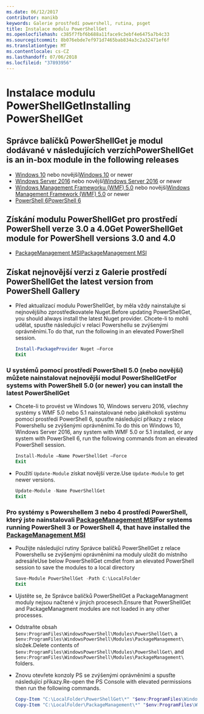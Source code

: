 ```yaml
---
ms.date: 06/12/2017
contributor: manikb
keywords: Galerie prostředí powershell, rutina, psget
title: Instalace modulu PowerShellGet
ms.openlocfilehash: c385f7fbf6b688a11face9c3ebf4e6475a7b4c33
ms.sourcegitcommit: 8b076ebde7ef971d7465bab834a3c2a32471ef6f
ms.translationtype: MT
ms.contentlocale: cs-CZ
ms.lasthandoff: 07/06/2018
ms.locfileid: "37893956"
---
```

# <a name="installing-powershellget"></a><span data-ttu-id="c2403-103">Instalace modulu PowerShellGet</span><span class="sxs-lookup"><span data-stu-id="c2403-103">Installing PowerShellGet</span></span>

## <a name="powershellget-is-an-in-box-module-in-the-following-releases"></a><span data-ttu-id="c2403-104">Správce balíčků PowerShellGet je modul dodávané v následujících verzích</span><span class="sxs-lookup"><span data-stu-id="c2403-104">PowerShellGet is an in-box module in the following releases</span></span>

- <span data-ttu-id="c2403-105">[Windows 10](https://www.microsoft.com/en-us/windows) nebo novější</span><span class="sxs-lookup"><span data-stu-id="c2403-105">[Windows 10](https://www.microsoft.com/en-us/windows) or newer</span></span>
- <span data-ttu-id="c2403-106">[Windows Server 2016](/windows-server/windows-server) nebo novější</span><span class="sxs-lookup"><span data-stu-id="c2403-106">[Windows Server 2016](/windows-server/windows-server) or newer</span></span>
- <span data-ttu-id="c2403-107">[Windows Management Frameworku (WMF) 5.0](https://www.microsoft.com/en-us/download/details.aspx?id=50395) nebo novější</span><span class="sxs-lookup"><span data-stu-id="c2403-107">[Windows Management Framework (WMF) 5.0](https://www.microsoft.com/en-us/download/details.aspx?id=50395) or newer</span></span>
- [<span data-ttu-id="c2403-108">PowerShell 6</span><span class="sxs-lookup"><span data-stu-id="c2403-108">PowerShell 6</span></span>](https://github.com/PowerShell/PowerShell/releases)

## <a name="get-powershellget-module-for-powershell-versions-30-and-40"></a><span data-ttu-id="c2403-109">Získání modulu PowerShellGet pro prostředí PowerShell verze 3.0 a 4.0</span><span class="sxs-lookup"><span data-stu-id="c2403-109">Get PowerShellGet module for PowerShell versions 3.0 and 4.0</span></span>

- [<span data-ttu-id="c2403-110">PackageManagement MSI</span><span class="sxs-lookup"><span data-stu-id="c2403-110">PackageManagement MSI</span></span>](https://www.microsoft.com/en-us/download/details.aspx?id=51451)

## <a name="get-the-latest-version-from-powershell-gallery"></a><span data-ttu-id="c2403-111">Získat nejnovější verzi z Galerie prostředí PowerShell</span><span class="sxs-lookup"><span data-stu-id="c2403-111">Get the latest version from PowerShell Gallery</span></span>

- <span data-ttu-id="c2403-112">Před aktualizací modulu PowerShellGet, by měla vždy nainstalujte si nejnovějšího zprostředkovatele Nuget.</span><span class="sxs-lookup"><span data-stu-id="c2403-112">Before updating PowerShellGet, you should always install the latest Nuget provider.</span></span> <span data-ttu-id="c2403-113">Chcete-li to mohli udělat, spusťte následující v relaci Powershellu se zvýšenými oprávněními.</span><span class="sxs-lookup"><span data-stu-id="c2403-113">To do that, run the following in an elevated PowerShell session.</span></span>

  ```powershell
  Install-PackageProvider Nuget –Force
  Exit
  ```

### <a name="for-systems-with-powershell-50-or-newer-you-can-install-the-latest-powershellget"></a><span data-ttu-id="c2403-114">U systémů pomocí prostředí PowerShell 5.0 (nebo novější) můžete nainstalovat nejnovější modul PowerShellGet</span><span class="sxs-lookup"><span data-stu-id="c2403-114">For systems with PowerShell 5.0 (or newer) you can install the latest PowerShellGet</span></span>

- <span data-ttu-id="c2403-115">Chcete-li to provést ve Windows 10, Windows serveru 2016, všechny systémy s WMF 5.0 nebo 5.1 nainstalované nebo jakéhokoli systému pomocí prostředí PowerShell 6, spusťte následující příkazy z relace Powershellu se zvýšenými oprávněními.</span><span class="sxs-lookup"><span data-stu-id="c2403-115">To do this on Windows 10, Windows Server 2016, any system with WMF 5.0 or 5.1 installed, or any system with PowerShell 6, run the following commands from an elevated PowerShell session.</span></span>

  ```powershell
  Install-Module –Name PowerShellGet –Force
  Exit
  ```

- <span data-ttu-id="c2403-116">Použití `Update-Module` získat novější verze.</span><span class="sxs-lookup"><span data-stu-id="c2403-116">Use `Update-Module` to get newer versions.</span></span>

  ```powershell
  Update-Module -Name PowerShellGet
  Exit
  ```

### <a name="for-systems-running-powershell-3-or-powershell-4-that-have-installed-the-packagemanagement-msihttpswwwmicrosoftcomen-usdownloaddetailsaspxid51451"></a><span data-ttu-id="c2403-117">Pro systémy s Powershellem 3 nebo 4 prostředí PowerShell, který jste nainstalovali [PackageManagement MSI](https://www.microsoft.com/en-us/download/details.aspx?id=51451)</span><span class="sxs-lookup"><span data-stu-id="c2403-117">For systems running PowerShell 3 or PowerShell 4, that have installed the [PackageManagement MSI](https://www.microsoft.com/en-us/download/details.aspx?id=51451)</span></span>

- <span data-ttu-id="c2403-118">Použijte následující rutiny Správce balíčků PowerShellGet z relace Powershellu se zvýšenými oprávněními na moduly uložit do místního adresáře</span><span class="sxs-lookup"><span data-stu-id="c2403-118">Use below PowerShellGet cmdlet from an elevated PowerShell session to save the modules to a local directory</span></span>

  ```powershell
  Save-Module PowerShellGet -Path C:\LocalFolder
  Exit
  ```

- <span data-ttu-id="c2403-119">Ujistěte se, že Správce balíčků PowerShellGet a PackageManagment moduly nejsou načtené v jiných procesech.</span><span class="sxs-lookup"><span data-stu-id="c2403-119">Ensure that PowerShellGet and PackageManagment modules are not loaded in any other processes.</span></span>
- <span data-ttu-id="c2403-120">Odstraňte obsah `$env:ProgramFiles\WindowsPowerShell\Modules\PowerShellGet\` a `$env:ProgramFiles\WindowsPowerShell\Modules\PackageManagement\` složek.</span><span class="sxs-lookup"><span data-stu-id="c2403-120">Delete contents of `$env:ProgramFiles\WindowsPowerShell\Modules\PowerShellGet\` and  `$env:ProgramFiles\WindowsPowerShell\Modules\PackageManagement\` folders.</span></span>
- <span data-ttu-id="c2403-121">Znovu otevřete konzoly PS se zvýšenými oprávněními a spusťte následující příkazy.</span><span class="sxs-lookup"><span data-stu-id="c2403-121">Re-open the PS Console with elevated permissions then run the following commands.</span></span>

  ```powershell
  Copy-Item "C:\LocalFolder\PowerShellGet\*" "$env:ProgramFiles\WindowsPowerShell\Modules\PowerShellGet\" -Recurse -Force
  Copy-Item "C:\LocalFolder\PackageManagement\*" "$env:ProgramFiles\WindowsPowerShell\Modules\PackageManagement\" -Recurse -Force
  ```
